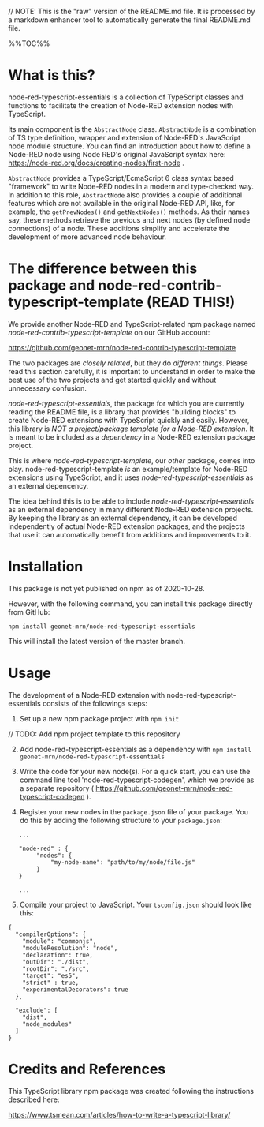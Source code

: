 // NOTE: This is the "raw" version of the README.md file. It is processed by a markdown enhancer tool to automatically generate the final README.md file.

%%TOC%%

# What is this?
node-red-typescript-essentials is a collection of TypeScript classes and functions to facilitate the creation of Node-RED extension nodes with TypeScript. 

Its main component is the `AbstractNode` class. `AbstractNode` is a combination of TS type definition, wrapper and extension of Node-RED's JavaScript node module structure. You can find an introduction about how to define a Node-RED node using Node RED's original JavaScript syntax here: https://node-red.org/docs/creating-nodes/first-node .

`AbstractNode` provides a TypeScript/EcmaScript 6 class syntax based "framework" to write Node-RED nodes in a modern and type-checked way. In addition to this role, `AbstractNode` also provides a couple of additional features which are not available in the original Node-RED API, like, for example, the `getPrevNodes()` and `getNextNodes()` methods. As their names say, these methods retrieve the previous and next nodes (by defined node connections) of a node. These additions simplify and accelerate the development of more advanced node behaviour.

# The difference between this package and node-red-contrib-typescript-template (READ THIS!)

We provide another Node-RED and TypeScript-related npm package named *node-red-contrib-typescript-template* on our GitHub account:

https://github.com/geonet-mrn/node-red-contrib-typescript-template

The two packages are *closely related*, but they do *different things*. Please read this section carefully, it is important to understand in order to make the best use of the two projects and get started quickly and without unnecessary confusion.

*node-red-typescript-essentials*, the package for which you are currently reading the README file, is a library that provides "building blocks" to create Node-RED extensions with TypeScript quickly and easily. However, this library is *NOT a project/package template for a Node-RED extension*. It is meant to be included as a *dependency* in a Node-RED extension package project.

This is where *node-red-typescript-template*, our *other* package, comes into play. node-red-typescript-template *is* an example/template for Node-RED extensions using TypeScript, and it uses *node-red-typescript-essentials* as an external depencency.

The idea behind this is to be able to include *node-red-typescript-essentials* as an external dependency in many different Node-RED extension projects. By keeping the library as an external dependency, it can be developed independently of actual Node-RED extension packages, and the projects that use it can automatically benefit from additions and improvements to it.




# Installation

This package is not yet published on npm as of 2020-10-28.

However, with the following command, you can install this package directly from GitHub:

`npm install geonet-mrn/node-red-typescript-essentials`

This will install the latest version of the master branch.

# Usage

The development of a Node-RED extension with node-red-typescript-essentials consists of the followings steps:

1. Set up a new npm package project with `npm init`

// TODO: Add npm project template to this repository

2. Add node-red-typescript-essentials as a dependency with `npm install geonet-mrn/node-red-typescript-essentials`

3. Write the code for your new node(s). For a quick start, you can use the command line tool 'node-red-typescript-codegen', which we provide as a separate repository ( https://github.com/geonet-mrn/node-red-typescript-codegen ).

4. Register your new nodes in the `package.json` file of your package. You do this by adding the following structure to  your `package.json`:

```
   ...

   "node-red" : {
        "nodes": {
            "my-node-name": "path/to/my/node/file.js"
        }
   }   
   
   ...
```

5. Compile your project to JavaScript. Your `tsconfig.json` should look like this:

```
{
  "compilerOptions": {
    "module": "commonjs",
    "moduleResolution": "node",
    "declaration": true,
    "outDir": "./dist",
    "rootDir": "./src",
    "target": "es5",
    "strict" : true,
    "experimentalDecorators": true   
  },
  
  "exclude": [
    "dist",
    "node_modules"
  ]
}
```



# Credits and References

This TypeScript library npm package was created following the instructions described here:

https://www.tsmean.com/articles/how-to-write-a-typescript-library/
